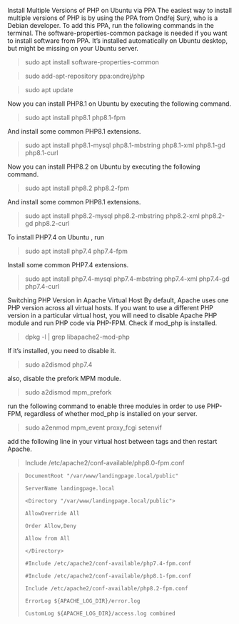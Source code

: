 Install Multiple Versions of PHP on Ubuntu via PPA
The easiest way to install multiple versions of PHP is by using the PPA from Ondřej Surý, who is a Debian developer. To add this PPA, run the following commands in the terminal. The software-properties-common package is needed if you want to install software from PPA. It’s installed automatically on Ubuntu desktop, but might be missing on your Ubuntu server.

> sudo apt install software-properties-common

> sudo add-apt-repository ppa:ondrej/php

> sudo apt update

Now you can install PHP8.1 on Ubuntu by executing the following command.

> sudo  apt install php8.1 php8.1-fpm 

And install some common PHP8.1 extensions.

> sudo apt install php8.1-mysql php8.1-mbstring php8.1-xml php8.1-gd php8.1-curl

Now you can install PHP8.2 on Ubuntu by executing the following command.

> sudo apt install php8.2 php8.2-fpm

And install some common PHP8.1 extensions.

> sudo apt install php8.2-mysql php8.2-mbstring php8.2-xml php8.2-gd php8.2-curl

To install PHP7.4 on Ubuntu , run

> sudo apt install php7.4 php7.4-fpm

Install some common PHP7.4 extensions.

> sudo apt install php7.4-mysql php7.4-mbstring php7.4-xml php7.4-gd php7.4-curl

Switching PHP Version in Apache Virtual Host
By default, Apache uses one PHP version across all virtual hosts.
If you want to use a different PHP version in a particular virtual host, 
you will need to disable Apache PHP module and run PHP code via PHP-FPM. Check if mod_php is installed.

> dpkg -l | grep libapache2-mod-php


If it’s installed, you need to disable it.

>sudo a2dismod php7.4


also, disable the prefork MPM module.

> sudo a2dismod mpm_prefork

run the following command to enable three modules in order to use PHP-FPM, regardless of whether mod_php is installed on your server.

>sudo a2enmod mpm_event proxy_fcgi setenvif

add the following line in your virtual host between <VirtualHost> tags and then restart Apache.

> Include /etc/apache2/conf-available/php8.0-fpm.conf

>`DocumentRoot "/var/www/landingpage.local/public"`
> 
>`ServerName landingpage.local`
> 
>`<Directory "/var/www/landingpage.local/public">`
> 
>`AllowOverride All`
> 
>`Order Allow,Deny`
> 
>`Allow from All`
>
>`</Directory>`
>
>`#Include /etc/apache2/conf-available/php7.4-fpm.conf`
> 
>`#Include /etc/apache2/conf-available/php8.1-fpm.conf`
>
>`Include /etc/apache2/conf-available/php8.2-fpm.conf`
>
>`ErrorLog ${APACHE_LOG_DIR}/error.log`
>
>`CustomLog ${APACHE_LOG_DIR}/access.log combined`

